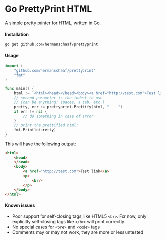 Go PrettyPrint HTML
===================

A simple pretty printer for HTML, written in Go.

#### Installation

```shell
go get github.com/hermanschaaf/prettyprint
```

#### Usage

```go
import (
    "github.com/hermanschaaf/prettyprint"
    "fmt"
)

func main() {
    html := `<html><head></head><body><a href="http://test.com">Test link</a><p><br/></p></body></html>`
    // second parameter is the indent to use 
    // (can be anything: spaces, a tab, etc.)
    pretty, err := prettyprint.Prettify(html, "    ")
    if err != nil {
        // do something in case of error
    }
    // print the prettified html:
    fmt.Println(pretty)
}
```

This will have the following output:

```html
<html>
    <head>
    </head>
    <body>
        <a href="http://test.com">Test link</a>
        <p>
            <br/>
        </p>
    </body>
</html>
```

#### Known issues

 - Poor support for self-closing tags, like HTML5 `<br>`. For now, only explicitly self-closing tags like `</br>` will print correctly. 
 - No special cases for `<pre>` and `<code>` tags
 - Comments may or may not work, they are more or less untested
